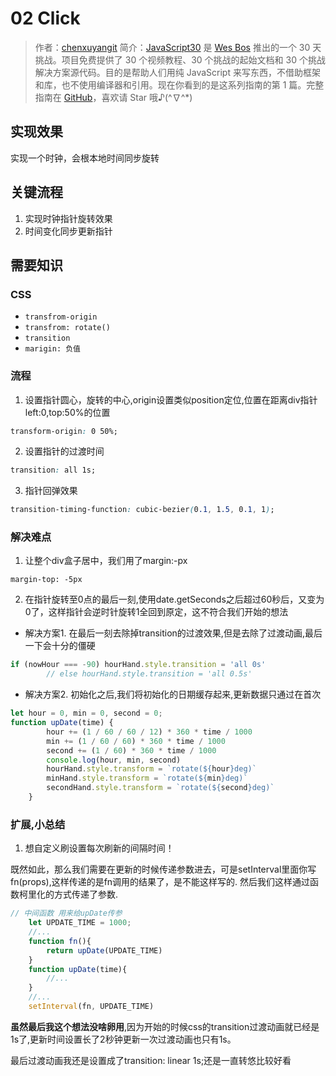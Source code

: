 # 02 Click

> 作者：[chenxuyangit](https://github.com/chenxuyangit)
> 简介：[JavaScript30](https://javascript30.com) 是 [Wes Bos](https://github.com/wesbos) 推出的一个 30 天挑战。项目免费提供了 30 个视频教程、30 个挑战的起始文档和 30 个挑战解决方案源代码。目的是帮助人们用纯 JavaScript 来写东西，不借助框架和库，也不使用编译器和引用。现在你看到的是这系列指南的第 1 篇。完整指南在 [GitHub](https://github.com/soyaine/JavaScript30)，喜欢请 Star 哦♪(^∇^*)

## 实现效果

实现一个时钟，会根本地时间同步旋转

## 关键流程

1. 实现时钟指针旋转效果
2. 时间变化同步更新指针

## 需要知识

### CSS
- `transfrom-origin`
- `transfrom: rotate()`
- `transition`
- `marigin: 负值`

### 流程
1. 设置指针圆心，旋转的中心,origin设置类似position定位,位置在距离div指针left:0,top:50%的位置

```css
transform-origin: 0 50%;
```

2. 设置指针的过渡时间

```css
transition: all 1s;
```
3. 指针回弹效果

```css
transition-timing-function: cubic-bezier(0.1, 1.5, 0.1, 1);
```
### 解决难点
1. 让整个div盒子居中，我们用了margin:-px
```
margin-top: -5px
```
2. 在指针旋转至0点的最后一刻,使用date.getSeconds之后超过60秒后，又变为0了，这样指针会逆时针旋转1全回到原定，这不符合我们开始的想法

- 解决方案1. 在最后一刻去除掉transition的过渡效果,但是去除了过渡动画,最后一下会十分的僵硬
```javascript
if (nowHour === -90) hourHand.style.transition = 'all 0s'
        // else hourHand.style.transition = 'all 0.5s'
```

- 解决方案2. 初始化之后,我们将初始化的日期缓存起来,更新数据只通过在首次
```javascript
let hour = 0, min = 0, second = 0;
function upDate(time) {
        hour += (1 / 60 / 60 / 12) * 360 * time / 1000
        min += (1 / 60 / 60) * 360 * time / 1000
        second += (1 / 60) * 360 * time / 1000
        console.log(hour, min, second)
        hourHand.style.transform = `rotate(${hour}deg)`
        minHand.style.transform = `rotate(${min}deg)`
        secondHand.style.transform = `rotate(${second}deg)`
    }

```

### 扩展,小总结
1. 想自定义刷设置每次刷新的间隔时间！

既然如此，那么我们需要在更新的时候传递参数进去，可是setInterval里面你写fn(props),这样传递的是fn调用的结果了，是不能这样写的.
然后我们这样通过函数柯里化的方式传递了参数.

```javascript
// 中间函数 用来给upDate传参
    let UPDATE_TIME = 1000;
    //...
    function fn(){
        return upDate(UPDATE_TIME)
    }
    function upDate(time){
        //...
    }
    //...
    setInterval(fn, UPDATE_TIME)

```

**虽然最后我这个想法没啥卵用**,因为开始的时候css的transition过渡动画就已经是1s了,更新时间设置长了2秒钟更新一次过渡动画也只有1s。

最后过渡动画我还是设置成了transition: linear 1s;还是一直转悠比较好看

